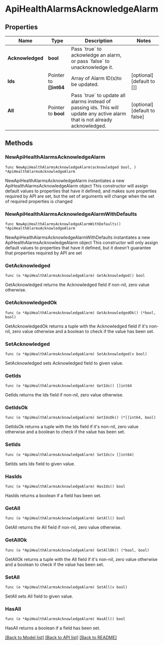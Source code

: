 # ApiHealthAlarmsAcknowledgeAlarm

## Properties

Name | Type | Description | Notes
------------ | ------------- | ------------- | -------------
**Acknowledged** | **bool** | Pass &#x60;true&#x60; to ackowledge an alarm, or pass &#x60;false&#x60; to unacknowledge it. | 
**Ids** | Pointer to **[]int64** | Array of Alarm ID(s)to be updated. | [optional] [default to []]
**All** | Pointer to **bool** | Pass &#x60;true&#x60; to update all alarms instead of passing ids. This will update any active alarm that is not already acknowledged.  | [optional] [default to false]

## Methods

### NewApiHealthAlarmsAcknowledgeAlarm

`func NewApiHealthAlarmsAcknowledgeAlarm(acknowledged bool, ) *ApiHealthAlarmsAcknowledgeAlarm`

NewApiHealthAlarmsAcknowledgeAlarm instantiates a new ApiHealthAlarmsAcknowledgeAlarm object
This constructor will assign default values to properties that have it defined,
and makes sure properties required by API are set, but the set of arguments
will change when the set of required properties is changed

### NewApiHealthAlarmsAcknowledgeAlarmWithDefaults

`func NewApiHealthAlarmsAcknowledgeAlarmWithDefaults() *ApiHealthAlarmsAcknowledgeAlarm`

NewApiHealthAlarmsAcknowledgeAlarmWithDefaults instantiates a new ApiHealthAlarmsAcknowledgeAlarm object
This constructor will only assign default values to properties that have it defined,
but it doesn't guarantee that properties required by API are set

### GetAcknowledged

`func (o *ApiHealthAlarmsAcknowledgeAlarm) GetAcknowledged() bool`

GetAcknowledged returns the Acknowledged field if non-nil, zero value otherwise.

### GetAcknowledgedOk

`func (o *ApiHealthAlarmsAcknowledgeAlarm) GetAcknowledgedOk() (*bool, bool)`

GetAcknowledgedOk returns a tuple with the Acknowledged field if it's non-nil, zero value otherwise
and a boolean to check if the value has been set.

### SetAcknowledged

`func (o *ApiHealthAlarmsAcknowledgeAlarm) SetAcknowledged(v bool)`

SetAcknowledged sets Acknowledged field to given value.


### GetIds

`func (o *ApiHealthAlarmsAcknowledgeAlarm) GetIds() []int64`

GetIds returns the Ids field if non-nil, zero value otherwise.

### GetIdsOk

`func (o *ApiHealthAlarmsAcknowledgeAlarm) GetIdsOk() (*[]int64, bool)`

GetIdsOk returns a tuple with the Ids field if it's non-nil, zero value otherwise
and a boolean to check if the value has been set.

### SetIds

`func (o *ApiHealthAlarmsAcknowledgeAlarm) SetIds(v []int64)`

SetIds sets Ids field to given value.

### HasIds

`func (o *ApiHealthAlarmsAcknowledgeAlarm) HasIds() bool`

HasIds returns a boolean if a field has been set.

### GetAll

`func (o *ApiHealthAlarmsAcknowledgeAlarm) GetAll() bool`

GetAll returns the All field if non-nil, zero value otherwise.

### GetAllOk

`func (o *ApiHealthAlarmsAcknowledgeAlarm) GetAllOk() (*bool, bool)`

GetAllOk returns a tuple with the All field if it's non-nil, zero value otherwise
and a boolean to check if the value has been set.

### SetAll

`func (o *ApiHealthAlarmsAcknowledgeAlarm) SetAll(v bool)`

SetAll sets All field to given value.

### HasAll

`func (o *ApiHealthAlarmsAcknowledgeAlarm) HasAll() bool`

HasAll returns a boolean if a field has been set.


[[Back to Model list]](../README.md#documentation-for-models) [[Back to API list]](../README.md#documentation-for-api-endpoints) [[Back to README]](../README.md)


